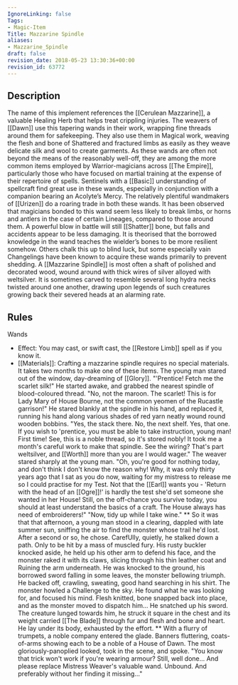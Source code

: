 ```yaml
---
IgnoreLinking: false
Tags:
- Magic-Item
Title: Mazzarine Spindle
aliases:
- Mazzarine_Spindle
draft: false
revision_date: 2018-05-23 13:30:36+00:00
revision_id: 63772
---
```


## Description
The name of this implement references the [[Cerulean Mazzarine]], a valuable Healing Herb that helps treat crippling injuries. The weavers of [[Dawn]] use this tapering wands in their work, wrapping fine threads around them for safekeeping. They also use them in Magical work, weaving the flesh and bone of Shattered and fractured limbs as easily as they weave delicate silk and wool to create garments.
As these wands are often not beyond the means of the reasonably well-off, they are among the more common items employed by Warrior-magicians across [[The Empire]], particularly those who have focused on martial training at the expense of their repertoire of spells. Sentinels with a [[Basic]] understanding of spellcraft find great use in these wands, especially in conjunction with a companion bearing an Acolyte’s Mercy. The relatively plentiful wandmakers of [[Urizen]] do a roaring trade in both these wands.
It has been observed that magicians bonded to this wand seem less likely to break limbs, or horns and antlers in the case of certain Lineages, compared to those around them. A powerful blow in battle will still [[Shatter]] bone, but falls and accidents appear to be less damaging. It is theorised that the borrowed knowledge in the wand teaches the wielder’s bones to be more resilient somehow. Others chalk this up to blind luck, but some especially vain Changelings have been known to acquire these wands primarily to prevent shedding.
A [[Mazzarine Spindle]] is most often a shaft of polished and decorated wood, wound around with thick wires of silver alloyed with weltsilver. It is sometimes carved to resemble several long hydra necks twisted around one another, drawing upon legends of such creatures growing back their severed heads at an alarming rate.
## Rules
Wands
* Effect: You may cast, or swift cast, the [[Restore Limb]] spell as if you know it.
* [[Materials]]: Crafting a mazzarine spindle requires no special materials. It takes two months to make one of these items.
The young man stared out of the window, day-dreaming of [[Glory]].
"'Prentice! Fetch me the scarlet silk!"
He started awake, and grabbed the nearest spindle of blood-coloured thread.
"No, not the maroon. The scarlet! This is for Lady Mary of House Bourne, not the common yeomen of the Rucastle garrison!"
He stared blankly at the spindle in his hand, and replaced it, running his hand along various shades of red yarn neatly wound round wooden bobbins.
"Yes, the stack there. No, the next shelf. Yes, that one. If you wish to 'prentice, you must be able to take instruction, young man! First time! See, this is a noble thread, so it's stored nobly! It took me a month's careful work to make that spindle. See the wiring? That's part weltsilver, and [[Worth]] more than you are I would wager." 
The weaver stared sharply at the young man.
"Oh, you're good for nothing today, and don't think I don't know the reason why! Why, it was only thirty years ago that I sat as you do now, waiting for my mistress to release me so I could practise for my Test. Not that the [[Earl]] wants you - 'Return with the head of an [[Ogre]]!' is hardly the test she'd set someone she wanted in her House! Still, on the off-chance you survive today, you should at least understand the basics of a craft. The House always has need of embroiderers!"
"Now, tidy up while I take wine." 
**
So it was that that afternoon, a young man stood in a clearing, dappled with late summer sun, sniffing the air to find the monster whose trail he'd lost. After a second or so, he chose. CarefUlly, quietly, he stalked down a path.
Only to be hit by a mass of muscled fury. His rusty buckler knocked aside, he held up his other arm to defend his face, and the monster raked it with its claws, slicing through his thin leather coat and Ruining the arm underneath. He was knocked to the ground, his borrowed sword falling in some leaves, the monster bellowing triumph.
He backed off, crawling, sweating, good hand searching in his shirt. The monster howled a Challenge to the sky. He found what he was looking for, and focused his mind. Flesh knitted, bone snapped back into place, and as the monster moved to dispatch him... 
He snatched up his sword. The creature lunged towards him, he struck it square in the chest and its weight carried [[The Blade]] through fur and flesh and bone and heart.
He lay under its body, exhausted by the effort.
**
With a flurry of trumpets, a noble company entered the glade. Banners fluttering, coats-of-arms showing each to be a noble of a House of Dawn. The most gloriously-panoplied looked, took in the scene, and spoke.
"You know that trick won't work if you're wearing armour? Still, well done... And please replace Mistress Weaver's valuable wand. Unbound. And preferably without her finding it missing..."